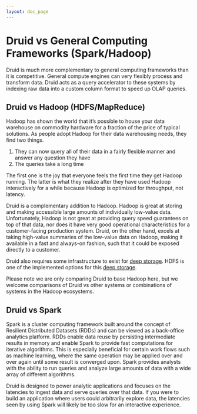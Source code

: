 ```yaml
---
layout: doc_page
---
```


Druid vs General Computing Frameworks (Spark/Hadoop)
====================================================

Druid is much more complementary to general computing frameworks than it is competitive. General compute engines can 
very flexibly process and transform data. Druid acts as a query accelerator to these systems by indexing raw data into a custom 
column format to speed up OLAP queries.

## Druid vs Hadoop (HDFS/MapReduce)
 
Hadoop has shown the world that it’s possible to house your data warehouse on commodity hardware for a fraction of the price 
of typical solutions. As people adopt Hadoop for their data warehousing needs, they find two things.

1.  They can now query all of their data in a fairly flexible manner and answer any question they have
2.  The queries take a long time

The first one is the joy that everyone feels the first time they get Hadoop running. The latter is what they realize after they have used Hadoop interactively for a while because Hadoop is optimized for throughput, not latency. 

Druid is a complementary addition to Hadoop. Hadoop is great at storing and making accessible large amounts of individually low-value data. 
Unfortunately, Hadoop is not great at providing query speed guarantees on top of that data, nor does it have very good 
operational characteristics for a customer-facing production system. Druid, on the other hand, excels at taking high-value 
summaries of the low-value data on Hadoop, making it available in a fast and always-on fashion, such that it could be exposed directly to a customer.

Druid also requires some infrastructure to exist for [deep storage](../dependencies/deep-storage.html). 
HDFS is one of the implemented options for this [deep storage](../dependencies/deep-storage.html).

Please note we are only comparing Druid to base Hadoop here, but we welcome comparisons of Druid vs other systems or combinations 
of systems in the Hadoop ecosystems.

## Druid vs Spark

Spark is a cluster computing framework built around the concept of Resilient Distributed Datasets (RDDs) and
can be viewed as a back-office analytics platform.  RDDs enable data reuse by persisting intermediate results
in memory and enable Spark to provide fast computations for iterative algorithms.
This is especially beneficial for certain work flows such as machine
learning, where the same operation may be applied over and over
again until some result is converged upon.  Spark provides analysts with
the ability to run queries and analyze large amounts of data with a
wide array of different algorithms.

Druid is designed to power analytic applications and focuses on the latencies to ingest data and serve queries
over that data. If you were to build an application where users could
arbitrarily explore data, the latencies seen by using Spark will likely be too slow for an interactive experience.
